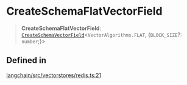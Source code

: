 CreateSchemaFlatVectorField
===========================

> **CreateSchemaFlatVectorField**: [`CreateSchemaVectorField`](/docs/api/vectorstores_redis/types/CreateSchemaVectorField)<`VectorAlgorithms.FLAT`, {`BLOCK_SIZE`?: `number`;}\>

Defined in[​](#defined-in "Direct link to Defined in")
------------------------------------------------------

[langchain/src/vectorstores/redis.ts:21](https://github.com/hwchase17/langchainjs/blob/46e1734/langchain/src/vectorstores/redis.ts#L21)